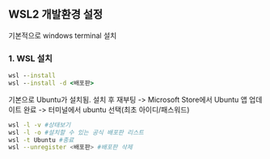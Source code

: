 ## WSL2 개발환경 설정

기본적으로 windows terminal 설치

### 1. WSL 설치
```bat
wsl --install
wsl --install -d <배포판>
```

기본으로 Ubuntu가 설치됨. 설치 후 재부팅 
-> Microsoft Store에서 Ubuntu 앱 업데이트 완료 -> 터미널에서 ubuntu 선택(최초 아이디/패스워드)

```bash
wsl -l -v #상태보기 
wsl -l -o #설치할 수 있는 공식 배포판 리스트
wsl -t Ubuntu #종료
wsl --unregister <배포판> #배포판 삭제
```
